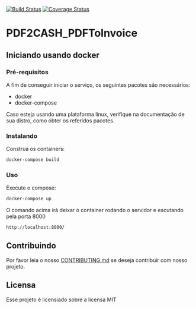 [![Build Status](https://travis-ci.org/PDF2CASH/PDF2CASH_PDFToInvoice.svg?branch=development)](https://travis-ci.org/PDF2CASH/PDF2CASH_PDFToInvoice)
[![Coverage Status](https://coveralls.io/repos/github/PDF2CASH/PDF2CASH_PDFToInvoice/badge.svg?branch=development)](https://coveralls.io/github/PDF2CASH/PDF2CASH_PDFToInvoice?branch=master)


# PDF2CASH_PDFToInvoice

## Iniciando usando docker

### Pré-requisitos

A fim de conseguir iniciar o serviço, os seguintes pacotes são necessários:

  -  docker
  -  docker-compose

Caso esteja usando uma plataforma linux, verifique na documentação de sua distro, como obter os referidos pacotes.

### Instalando

Construa os containers:
```bash
docker-compose build
```
### Uso

Execute o compose:
```bash
docker-compose up
```

O comando acima irá deixar o container rodando o servidor e escutando pela porta 8000

```bash
http://localhost:8000/
```

## Contribuindo

Por favor leia o nosso [CONTRIBUTING.md](https://github.com/fga-eps-mds/2018.2-PDF2CASH/blob/master/CONTRIBUTING.md) se deseja contribuir com nosso projeto.

## Licensa

Esse projeto é licensiado sobre a licensa MIT
